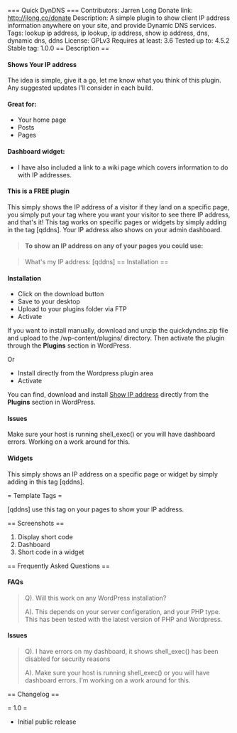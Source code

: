 === Quick DynDNS ===
Contributors: Jarren Long
Donate link: http://jlong.co/donate
Description: A simple plugin to show client IP address information anywhere on your site, and provide Dynamic DNS services.
Tags: lookup ip address, ip lookup, ip address, show ip address, dns, dynamic dns, ddns
License: GPLv3
Requires at least: 3.6
Tested up to: 4.5.2
Stable tag: 1.0.0
== Description ==
#### Shows Your IP address 
The idea is simple, give it a go, let me know what you think of this plugin. Any suggested updates I'll consider in each build.

#### Great for:
* Your home page
* Posts
* Pages

#### Dashboard widget:
* I have also included a link to a wiki page which covers information to do with IP addresses.

#### This is a FREE plugin
This simply shows the IP address of a visitor if they land on a specific page, you simply put your tag where you want your visitor to see there IP address, and that's it!
This tag works on specific pages or widgets by simply adding in the tag [qddns]. Your IP address also shows on your admin dashboard.
> #### To show an IP address on any of your pages you could use:

> What's my IP address: [qddns]
== Installation ==
#### Installation
* Click on the download button
* Save to your desktop
* Upload to your plugins folder via FTP
* Activate

If you want to install manually, download and unzip the quickdyndns.zip file and upload to the /wp-content/plugins/ directory. Then activate the plugin through the **Plugins** section in WordPress.

Or
* Install directly from the Wordpress plugin area
* Activate

You can find, download and install [Show IP address](http://wordpress.org/plugins/quickdyndns/) directly from the **Plugins** section in WordPress.

#### Issues
Make sure your host is running shell_exec() or you will have dashboard errors. Working on a work around for this.

#### Widgets

This simply shows an IP address on a specific page or widget by simply adding in this tag [qddns].

= Template Tags =

[qddns] use this tag on your pages to show your IP address.

== Screenshots ==
1. Display short code
2. Dashboard
3. Short code in a widget

== Frequently Asked Questions ==

#### FAQs
> Q). Will this work on any WordPress installation?
>
> A). This depends on your server configeration, and your PHP type. This has been tested with the latest version of PHP and Wordpress.

#### Issues
> Q). I have errors on my dashboard, it shows shell_exec() has been disabled for security reasons
>
> A). Make sure your host is running shell_exec() or you will have dashboard errors. I'm working on a work around for this.

== Changelog ==

= 1.0 =
* Initial public release
